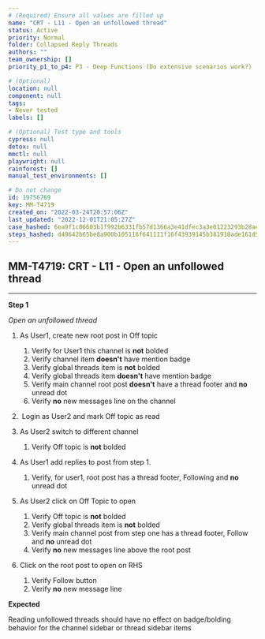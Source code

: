 ```yaml
---
# (Required) Ensure all values are filled up
name: "CRT - L11 - Open an unfollowed thread"
status: Active
priority: Normal
folder: Collapsed Reply Threads
authors: ""
team_ownership: []
priority_p1_to_p4: P3 - Deep Functions (Do extensive scenarios work?)

# (Optional)
location: null
component: null
tags: 
- Never tested
labels: []

# (Optional) Test type and tools
cypress: null
detox: null
mmctl: null
playwright: null
rainforest: []
manual_test_environments: []

# Do not change
id: 19756769
key: MM-T4719
created_on: "2022-03-24T20:57:06Z"
last_updated: "2022-12-01T21:05:27Z"
case_hashed: 6ea9f1c06603b1f992b6331fb57d1366a3e41dfec3a3e01223293b28aecad2d9110c57508cab23b7c3b85027ffdcd55d
steps_hashed: d49642b65be8a900b105116f641111f16f43939145b381918ade161d528a849506a9dbac0e29a4e0983153694122bf1a
---
```


<!-- (Auto-generated) Based on frontmatter's "key" and "name" -->

## MM-T4719: CRT - L11 - Open an unfollowed thread

---

**Step 1**

_Open an unfollowed thread_

1. As User1, create new root post in Off topic 

   1. Verify for User1 this channel is **not** bolded
   2. Verify channel item **doesn't** have mention badge
   3. Verify global threads item is **not** bolded
   4. Verify global threads item **doesn't** have mention badge
   5. Verify main channel root post **doesn't** have a thread footer and **no** unread dot
   6. Verify **no** new messages line on the channel

2.  Login as User2 and mark Off topic as read

3. As User2 switch to different channel

   1. Verify Off topic is **not** bolded

4. As User1 add replies to post from step 1.

   1. Verify, for user1, root post has a thread footer, Following and **no** unread dot

5. As User2 click on Off Topic to open 

   1. Verify Off topic is **not** bolded
   2. Verify global threads item is **not** bolded
   3. Verify main channel post from step one has a thread footer, Follow and **no** unread dot
   4. Verify **no** new messages line above the root post

6. Click on the root post to open on RHS 

   1. Verify Follow button
   2. Verify **no** new message line

**Expected**

Reading unfollowed threads should have no effect on badge/bolding behavior for the channel sidebar or thread sidebar items
